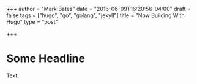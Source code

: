 +++
author = "Mark Bates"
date = "2016-06-09T16:20:56-04:00"
draft = false
tags = ["hugo", "go", "golang", "jekyll"]
title = "Now Building With Hugo"
type = "post"

+++

# Some Headline

Text
